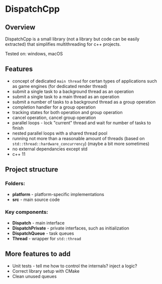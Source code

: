 # DispatchCpp

## Overview

DispatchCpp is a small library (not a library but code can be easily extracted) that simplifies multithreading for c++ projects.

Tested on: windows, macOS

## Features

- concept of dedicated `main thread` for certan types of applications such as game engines (for dedicated render thread)
- submit a single task to a background thread as an operation
- submit a single task to a main thread as an operation
- submit a number of tasks to a background thread as a group operation
- completion handler for a group operation
- tracking states for both operation and group operation
- cancel operation, cancel group operation
- parallel loops - lock "current" thread and wait for number of tasks to finish
- nested parallel loops with a shared thread pool
- running not more than a reasonable amount of threads (based on `std::thread::hardware_concurrency`) (maybe a bit more sometimes)
- no external dependancies except std
- c++ 11

## Project structure

### Folders:

- **platform** - platform-specific implementations 
- **src** - main source code

### Key components:

- **Dispatch** - main interface
- **DispatchPrivate** - private interfaces, such as initialization
- **DispatchQueue** - task queues
- **Thread** - wrapper for `std::thread`

## More features to add

- Unit tests - tell me how to control the internals? inject a logic?
- Correct library setup with CMake
- Clean unused queues
